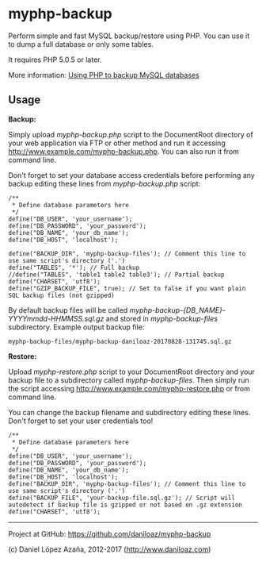 myphp-backup
============

Perform simple and fast MySQL backup/restore using PHP. You can use it to dump a full database or only some tables.

It requires PHP 5.0.5 or later.

More information: [Using PHP to backup MySQL databases](http://www.daniloaz.com/en/using-php-to-backup-mysql-databases/)

Usage
-----

**Backup:**

Simply upload *myphp-backup.php* script to the DocumentRoot directory of your web application via FTP or other method and run it accessing http://www.example.com/myphp-backup.php. You can also run it from command line.

Don't forget to set your database access credentials before performing any backup editing these lines from *myphp-backup.php* script:

	/**
	 * Define database parameters here
	 */
	define("DB_USER", 'your_username');
	define("DB_PASSWORD", 'your_password');
	define("DB_NAME", 'your_db_name');
	define("DB_HOST", 'localhost');

	define("BACKUP_DIR", 'myphp-backup-files'); // Comment this line to use same script's directory ('.')
	define("TABLES", '*'); // Full backup
	//define("TABLES", 'table1 table2 table3'); // Partial backup
	define("CHARSET", 'utf8');
	define("GZIP_BACKUP_FILE", true); // Set to false if you want plain SQL backup files (not gzipped)

By default backup files will be called *myphp-backup-{DB_NAME}-YYYYmmdd-HHMMSS.sql.gz* and stored in *myphp-backup-files* subdirectory. Example output backup file:

	myphp-backup-files/myphp-backup-daniloaz-20170828-131745.sql.gz

**Restore:**

Upload *myphp-restore.php* script to your DocumentRoot directory and your backup file to a subdirectory called *myphp-backup-files*. Then simply run the script accessing http://www.example.com/myphp-restore.php or from command line.

You can change the backup filename and subdirectory editing these lines. Don't forget to set your user credentials too!

	/**
	 * Define database parameters here
	 */
	define("DB_USER", 'your_username');
	define("DB_PASSWORD", 'your_password');
	define("DB_NAME", 'your_db_name');
	define("DB_HOST", 'localhost');
	define("BACKUP_DIR", 'myphp-backup-files'); // Comment this line to use same script's directory ('.')
	define("BACKUP_FILE", 'your-backup-file.sql.gz'); // Script will autodetect if backup file is gzipped or not based on .gz extension
	define("CHARSET", 'utf8');

-----
Project at GitHub: https://github.com/daniloaz/myphp-backup

(c) Daniel López Azaña, 2012-2017 (http://www.daniloaz.com)